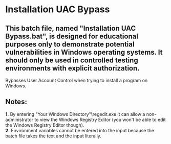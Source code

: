 # Installation UAC Bypass
## This batch file, named "Installation UAC Bypass.bat", is designed for educational purposes only to demonstrate potential vulnerabilities in Windows operating systems. It should only be used in controlled testing environments with explicit authorization.
Bypasses User Account Control when trying to install a program on Windows.
## Notes:
**1.** By entering "Your Windows Directory"\regedit.exe it can allow a non-administrator to view the Windows Registry Editor (you won't be able to edit the Windows Registry Editor though).  
**2.** Environment variables cannot be entered into the input because the batch file takes the text and the input literally.
